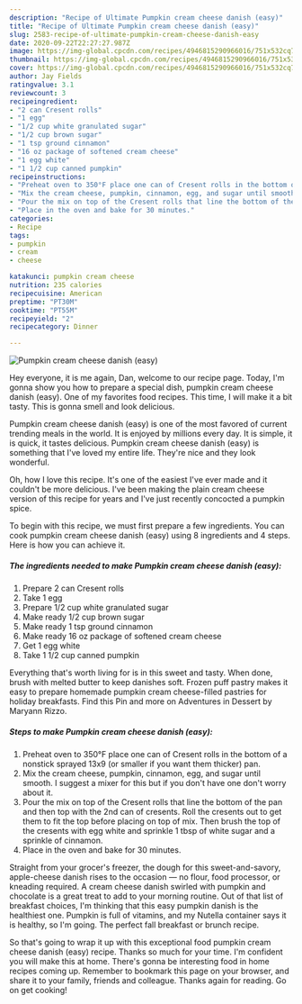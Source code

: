 ```yaml
---
description: "Recipe of Ultimate Pumpkin cream cheese danish (easy)"
title: "Recipe of Ultimate Pumpkin cream cheese danish (easy)"
slug: 2583-recipe-of-ultimate-pumpkin-cream-cheese-danish-easy
date: 2020-09-22T22:27:27.987Z
image: https://img-global.cpcdn.com/recipes/4946815290966016/751x532cq70/pumpkin-cream-cheese-danish-easy-recipe-main-photo.jpg
thumbnail: https://img-global.cpcdn.com/recipes/4946815290966016/751x532cq70/pumpkin-cream-cheese-danish-easy-recipe-main-photo.jpg
cover: https://img-global.cpcdn.com/recipes/4946815290966016/751x532cq70/pumpkin-cream-cheese-danish-easy-recipe-main-photo.jpg
author: Jay Fields
ratingvalue: 3.1
reviewcount: 3
recipeingredient:
- "2 can Cresent rolls"
- "1 egg"
- "1/2 cup white granulated sugar"
- "1/2 cup brown sugar"
- "1 tsp ground cinnamon"
- "16 oz package of softened cream cheese"
- "1 egg white"
- "1 1/2 cup canned pumpkin"
recipeinstructions:
- "Preheat oven to 350°F place one can of Cresent rolls in the bottom of a nonstick sprayed 13x9 (or smaller if you want them thicker) pan."
- "Mix the cream cheese, pumpkin, cinnamon, egg, and sugar until smooth.  I suggest a mixer for this but if you don&#39;t have one don&#39;t worry about it."
- "Pour the mix on top of the Cresent rolls that line the bottom of the pan and then top with the 2nd can of cresents.  Roll the cresents out to get them to fit the top before placing on top of mix.  Then brush the top of the cresents with egg white and sprinkle 1 tbsp of white sugar and a sprinkle of cinnamon."
- "Place in the oven and bake for 30 minutes."
categories:
- Recipe
tags:
- pumpkin
- cream
- cheese

katakunci: pumpkin cream cheese 
nutrition: 235 calories
recipecuisine: American
preptime: "PT30M"
cooktime: "PT55M"
recipeyield: "2"
recipecategory: Dinner

---
```



![Pumpkin cream cheese danish (easy)](https://img-global.cpcdn.com/recipes/4946815290966016/751x532cq70/pumpkin-cream-cheese-danish-easy-recipe-main-photo.jpg)

Hey everyone, it is me again, Dan, welcome to our recipe page. Today, I'm gonna show you how to prepare a special dish, pumpkin cream cheese danish (easy). One of my favorites food recipes. This time, I will make it a bit tasty. This is gonna smell and look delicious.

Pumpkin cream cheese danish (easy) is one of the most favored of current trending meals in the world. It is enjoyed by millions every day. It is simple, it is quick, it tastes delicious. Pumpkin cream cheese danish (easy) is something that I've loved my entire life. They're nice and they look wonderful.

Oh, how I love this recipe. It&#39;s one of the easiest I&#39;ve ever made and it couldn&#39;t be more delicious. I&#39;ve been making the plain cream cheese version of this recipe for years and I&#39;ve just recently concocted a pumpkin spice.


To begin with this recipe, we must first prepare a few ingredients. You can cook pumpkin cream cheese danish (easy) using 8 ingredients and 4 steps. Here is how you can achieve it.

<!--inarticleads1-->

##### The ingredients needed to make Pumpkin cream cheese danish (easy):

1. Prepare 2 can Cresent rolls
1. Take 1 egg
1. Prepare 1/2 cup white granulated sugar
1. Make ready 1/2 cup brown sugar
1. Make ready 1 tsp ground cinnamon
1. Make ready 16 oz package of softened cream cheese
1. Get 1 egg white
1. Take 1 1/2 cup canned pumpkin


Everything that&#39;s worth living for is in this sweet and tasty. When done, brush with melted butter to keep danishes soft. Frozen puff pastry makes it easy to prepare homemade pumpkin cream cheese-filled pastries for holiday breakfasts. Find this Pin and more on Adventures in Dessert by Maryann Rizzo. 

<!--inarticleads2-->

##### Steps to make Pumpkin cream cheese danish (easy):

1. Preheat oven to 350°F place one can of Cresent rolls in the bottom of a nonstick sprayed 13x9 (or smaller if you want them thicker) pan.
1. Mix the cream cheese, pumpkin, cinnamon, egg, and sugar until smooth.  I suggest a mixer for this but if you don&#39;t have one don&#39;t worry about it.
1. Pour the mix on top of the Cresent rolls that line the bottom of the pan and then top with the 2nd can of cresents.  Roll the cresents out to get them to fit the top before placing on top of mix.  Then brush the top of the cresents with egg white and sprinkle 1 tbsp of white sugar and a sprinkle of cinnamon.
1. Place in the oven and bake for 30 minutes.


Straight from your grocer&#39;s freezer, the dough for this sweet-and-savory, apple-cheese danish rises to the occasion — no flour, food processor, or kneading required. A cream cheese danish swirled with pumpkin and chocolate is a great treat to add to your morning routine. Out of that list of breakfast choices, I&#39;m thinking that this easy pumpkin danish is the healthiest one. Pumpkin is full of vitamins, and my Nutella container says it is healthy, so I&#39;m going. The perfect fall breakfast or brunch recipe. 

So that's going to wrap it up with this exceptional food pumpkin cream cheese danish (easy) recipe. Thanks so much for your time. I'm confident you will make this at home. There's gonna be interesting food in home recipes coming up. Remember to bookmark this page on your browser, and share it to your family, friends and colleague. Thanks again for reading. Go on get cooking!
